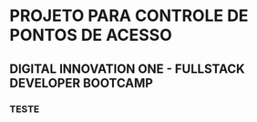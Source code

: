 # PROJETO PARA CONTROLE DE PONTOS DE ACESSO
## DIGITAL INNOVATION ONE - FULLSTACK DEVELOPER BOOTCAMP
### TESTE
